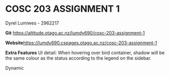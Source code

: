 # COSC 203 ASSIGNMENT 1

Dyrel Lumiwes - 2962217

**Git** https://altitude.otago.ac.nz/lumdy690/cosc-203-assignment-1

**Website**https://lumdy690.cspages.otago.ac.nz/cosc-203-assignment-1


**Extra Features**
UI detail: When hovering over bird container, shadow will be the same colour as the status according to the legend on the sidebar.

Dynamic 



